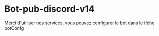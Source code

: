 # Bot-pub-discord-v14

Merci d'utiliser nos services, vous pouvez configurer le bot dans le fiche botConfg
